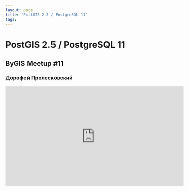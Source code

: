 ```yaml
---
layout: page
title: "PostGIS 2.5 / PostgreSQL 11"
tags:
---
```



# PostGIS 2.5 / PostgreSQL 11
## ByGIS Meetup #11
### Дорофей Пролесковский

<iframe width="560" height="315" src="https://www.youtube.com/embed/y5GVPN2LImc" frameborder="0" allow="accelerometer; autoplay; encrypted-media; gyroscope; picture-in-picture" allowfullscreen></iframe>